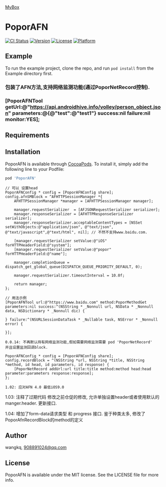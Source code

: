 <a href='https://github.com/popor/mybox'> MyBox </a>

# PoporAFN

[![CI Status](https://img.shields.io/travis/wangkq/PoporAFN.svg?style=flat)](https://travis-ci.org/wangkq/PoporAFN)
[![Version](https://img.shields.io/cocoapods/v/PoporAFN.svg?style=flat)](https://cocoapods.org/pods/PoporAFN)
[![License](https://img.shields.io/cocoapods/l/PoporAFN.svg?style=flat)](https://cocoapods.org/pods/PoporAFN)
[![Platform](https://img.shields.io/cocoapods/p/PoporAFN.svg?style=flat)](https://cocoapods.org/pods/PoporAFN)

## Example

To run the example project, clone the repo, and run `pod install` from the Example directory first.
### 包装了AFN方法,支持网络监测功能(通过PoporNetRecord控制).
### [PoporAFNTool getUrl:@"https://api.androidhive.info/volley/person_object.json" parameters:@{@"test":@"test1"} success:nil failure:nil monitor:YES];

## Requirements

## Installation

PoporAFN is available through [CocoaPods](https://cocoapods.org). To install
it, simply add the following line to your Podfile:

```ruby
pod 'PoporAFN'
```

```
// 可以 设置head
PoporAFNConfig * config = [PoporAFNConfig share];
config.afnSMBlock = ^AFHTTPSessionManager *{
	AFHTTPSessionManager *manager = [AFHTTPSessionManager manager];

	manager.requestSerializer  = [AFJSONRequestSerializer serializer];
	manager.responseSerializer = [AFHTTPResponseSerializer serializer];
	manager.responseSerializer.acceptableContentTypes = [NSSet setWithObjects:@"application/json", @"text/json", @"text/javascript",@"text/html", nil]; // 不然不支持www.baidu.com.

	[manager.requestSerializer setValue:@"iOS" forHTTPHeaderField:@"system"];
	[manager.requestSerializer setValue:@"popor" forHTTPHeaderField:@"name"];

	manager.completionQueue = dispatch_get_global_queue(DISPATCH_QUEUE_PRIORITY_DEFAULT, 0);

	manager.requestSerializer.timeoutInterval = 10.0f;

	return manager;
};

```

```
// 用法示例
[PoporAFNTool url:@"https://www.baidu.com" method:PoporMethodGet parameters:nil success:^(NSString * _Nonnull url, NSData * _Nonnull data, NSDictionary * _Nonnull dic) {

} failure:^(NSURLSessionDataTask * _Nullable task, NSError * _Nonnull error) {

}];

```

```
0.0.14: 不再默认持有网络监测功能,假如需要网络监测需要 pod 'PoporNetRecord'
并且设置监测回调block.

PoporAFNConfig * config = [PoporAFNConfig share];
config.recordBlock = ^(NSString *url, NSString *title, NSString *method, id head, id parameters, id response) {
    [PoporNetRecord addUrl:url title:title method:method head:head parameter:parameters response:response];
};

```
```
1.02: 应对AFN 4.0 最低iOS9.0

```

1.03: 注释了过期代码
修改之前仓促的修改, 允许单独设置header或者使用默认的manger.header.
更新接口.

1.04: 增加了form-data请求类型 和 progress 接口.
鉴于种类太多,  修改了PoporAfnRecordBlock的method的定义

## Author

wangkq, 908891024@qq.com

## License

PoporAFN is available under the MIT license. See the LICENSE file for more info.

